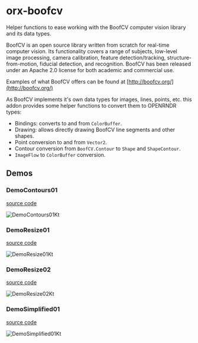 # orx-boofcv

Helper functions to ease working with the BoofCV computer vision library
and its data types.

BoofCV is an open source library written from scratch for real-time
computer vision. Its functionality covers a range of subjects,
low-level image processing, camera calibration, feature detection/tracking,
structure-from-motion, fiducial detection, and recognition.
BoofCV has been released under an Apache 2.0 license for both
academic and commercial use.

Examples of what BoofCV offers can be found at
[http://boofcv.org/](http://boofcv.org/)

As BoofCV implements it's own data types for images, lines, points, etc.
this addon provides some helper functions to convert them to OPENRNDR types:

- Bindings: converts to and from `ColorBuffer`.
- Drawing: allows directly drawing BoofCV line segments and other shapes.
- Point conversion to and from `Vector2`.
- Contour conversion from `BoofCV.Contour` to `Shape` and `ShapeContour`.
- `ImageFlow` to `ColorBuffer` conversion.

<!-- __demos__ -->
## Demos
### DemoContours01
[source code](src/demo/kotlin/DemoContours01.kt)

![DemoContours01Kt](https://raw.githubusercontent.com/openrndr/orx/media/orx-boofcv/images/DemoContours01Kt.png)

### DemoResize01
[source code](src/demo/kotlin/DemoResize01.kt)

![DemoResize01Kt](https://raw.githubusercontent.com/openrndr/orx/media/orx-boofcv/images/DemoResize01Kt.png)

### DemoResize02
[source code](src/demo/kotlin/DemoResize02.kt)

![DemoResize02Kt](https://raw.githubusercontent.com/openrndr/orx/media/orx-boofcv/images/DemoResize02Kt.png)

### DemoSimplified01
[source code](src/demo/kotlin/DemoSimplified01.kt)

![DemoSimplified01Kt](https://raw.githubusercontent.com/openrndr/orx/media/orx-boofcv/images/DemoSimplified01Kt.png)
